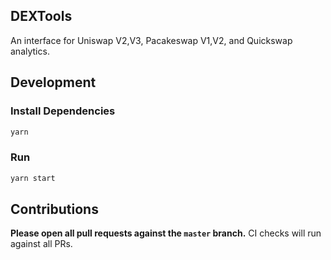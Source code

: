 ## DEXTools

An interface for Uniswap V2,V3, Pacakeswap V1,V2, and Quickswap analytics. 

## Development

### Install Dependencies

```bash
yarn
```

### Run

```bash
yarn start
```

## Contributions

**Please open all pull requests against the `master` branch.**
CI checks will run against all PRs.
